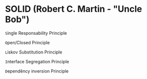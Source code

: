 # SOLID (Robert C. Martin - "Uncle Bob")

`S`ingle Responsability Principle

`O`pen/Closed Principle

`L`iskov Substitution Principle

`I`nterface Segregation Principle

`D`ependêncy inversion Principle


